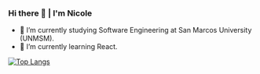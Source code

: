 
### Hi there 👋 | I'm Nicole
- 🔭 I’m currently studying Software Engineering at San Marcos University (UNMSM).
- 🌱 I’m currently learning React.



[![Top Langs](https://github-readme-stats.vercel.app/api/top-langs/?username=nicole-tumi&layout=compact&theme=dracula)](https://github.com/anuraghazra/github-readme-stats)
<!--
[![Anurag's GitHub stats](https://github-readme-stats.vercel.app/api?username=nicole-tumi&show_icons=true&theme=dracula)](https://github.com/anuraghazra/github-readme-stats)
<a href="https://www.linkedin.com/in/nicole-tumi">
  <img src="https://img.shields.io/badge/LinkedIn-0077B5?style=for-the-badge&logo=linkedin&logoColor=white"/>
</a> -->
